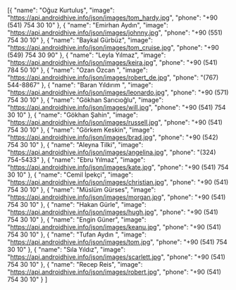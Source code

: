 [{
		"name": "Oğuz Kurtuluş",
		"image": "https://api.androidhive.info/json/images/tom_hardy.jpg",
		"phone": "+90 (541) 754 30 10"
	},
	{
		"name": "Emirhan Aydın",
		"image": "https://api.androidhive.info/json/images/johnny.jpg",
		"phone": "+90 (551) 754 30 10"
	},
	{
		"name": "Baykal Gürbüz",
		"image": "https://api.androidhive.info/json/images/tom_cruise.jpg",
		"phone": "+90 (549) 754 30 90"
	},
	{
		"name": "Leyla Yılmaz",
		"image": "https://api.androidhive.info/json/images/keira.jpg",
		"phone": "+90 (541) 784 50 10"
	},
	{
		"name": "Ozan Özcan ",
		"image": "https://api.androidhive.info/json/images/robert_de.jpg",
		"phone": "(767) 544-8867"
	},
	{
		"name": "Baran Yıldırım ",
		"image": "https://api.androidhive.info/json/images/leonardo.jpg",
	  "phone": "+90 (571) 754 30 10"
	},
	{
		"name": "Gökhan Sarıcıoğlu",
		"image": "https://api.androidhive.info/json/images/will.jpg",
	  "phone": "+90 (541) 754 30 10"
	},
	{
		"name": "Gökhan Şahin",
		"image": "https://api.androidhive.info/json/images/russell.jpg",
		"phone": "+90 (541) 754 30 10"
	},
	{
		"name": "Görkem Keskin",
		"image": "https://api.androidhive.info/json/images/brad.jpg",
		"phone": "+90 (542) 754 30 10"
	},
	{
		"name": "Aleyna Tilki",
		"image": "https://api.androidhive.info/json/images/angelina.jpg",
		"phone": "(324) 754-5433"
	},
	{
		"name": "Ebru Yılmaz",
		"image": "https://api.androidhive.info/json/images/kate.jpg",
		"phone": "+90 (541) 754 30 10"
	},
	{
		"name": "Cemil İpekçi",
		"image": "https://api.androidhive.info/json/images/christian.jpg",
		"phone": "+90 (541) 754 30 10"
	},
	{
		"name": "Müslüm Gürses",
		"image": "https://api.androidhive.info/json/images/morgan.jpg",
		"phone": "+90 (541) 754 30 10"
	},
	{
		"name": "Hakan Gürle",
		"image": "https://api.androidhive.info/json/images/hugh.jpg",
		"phone": "+90 (541) 754 30 10"
	},
	{
		"name": "Engin Güner",
		"image": "https://api.androidhive.info/json/images/keanu.jpg",
		"phone": "+90 (541) 754 30 10"
	},
	{
		"name": "Tufan Aydın ",
		"image": "https://api.androidhive.info/json/images/tom.jpg",
		"phone": "+90 (541) 754 30 10"
	},
	{
		"name": "Sıla Yıldız",
		"image": "https://api.androidhive.info/json/images/scarlett.jpg",
		"phone": "+90 (541) 754 30 10"
	},
	{
		"name": "Recep Reis",
		"image": "https://api.androidhive.info/json/images/robert.jpg",
	  "phone": "+90 (541) 754 30 10"
	}
]
